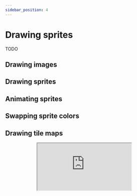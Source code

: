 ```yaml
---
sidebar_position: 4
---
```


# Drawing sprites

TODO

## Drawing images

## Drawing sprites

## Animating sprites

## Swapping sprite colors

## Drawing tile maps

<div align="center"><iframe src="https://emulator.rives.io/#simple=true&cartridge=cartridges/coins.sqfs" allowFullScreen className="rivemu-frame"></iframe></div>
